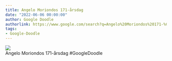 ```yaml
---
title: Angelo Moriondos 171-årsdag
date: "2022-06-06 00:00:00"
author: Google Doodle
authorlink: https://www.google.com/search?q=Angelo%20Moriondos%20171-%C3%A5rsdag
tags:
- Google-Doodle
---
```

<img src="https://www.google.com/logos/doodles/2022/angelo-moriondos-171st-birthday-6753651837109431-law.gif" referrerpolicy="no-referrer"><br>Angelo Moriondos 171-årsdag #GoogleDoodle